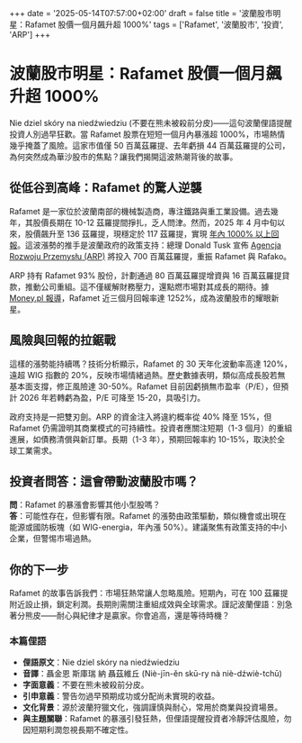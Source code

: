 +++
date = '2025-05-14T07:57:00+02:00'
draft = false
title = '波蘭股市明星：Rafamet 股價一個月飆升超 1000%'
tags = ['Rafamet', '波蘭股市', '投資', 'ARP']
+++

# 波蘭股市明星：Rafamet 股價一個月飆升超 1000%

Nie dziel skóry na niedźwiedziu (不要在熊未被殺前分皮)——這句波蘭俚語提醒投資人別過早狂歡。當 Rafamet 股票在短短一個月內暴漲超 1000%，市場熱情幾乎掩蓋了風險。這家市值僅 50 百萬茲羅提、去年虧損 44 百萬茲羅提的公司，為何突然成為華沙股市的焦點？讓我們揭開這波熱潮背後的故事。

## 從低谷到高峰：Rafamet 的驚人逆襲

Rafamet 是一家位於波蘭南部的機械製造商，專注鐵路與重工業設備。過去幾年，其股價長期在 10-12 茲羅提間掙扎，乏人問津。然而，2025 年 4 月中旬以來，股價飆升至 136 茲羅提，現穩定於 117 茲羅提，實現 [年內 1000% 以上回報](https://businessinsider.com.pl/gielda/wiadomosci/to-gwiazda-polskiej-gieldy-akcje-w-miesiac-poszybowaly-o-ponad-1000-proc/nkpz0er)。這波漲勢的推手是波蘭政府的政策支持：總理 Donald Tusk 宣佈 [Agencja Rozwoju Przemysłu (ARP)](https://www.parkiet.com/firmy/art42272481-co-bedzie-z-rafametem-mamy-odpowiedz-arp) 將投入 700 百萬茲羅提，重振 Rafamet 與 Rafako。

ARP 持有 Rafamet 93% 股份，計劃通過 80 百萬茲羅提增資與 16 百萬茲羅提貸款，推動公司重組。這不僅緩解財務壓力，還點燃市場對其成長的期待。據 [Money.pl 報導](https://www.money.pl/gielda/zysk-1000-proc-zysku-od-poczatku-roku-akcje-polskiej-spolki-wystrzelily-7156336201218560a.html)，Rafamet 近三個月回報率達 1252%，成為波蘭股市的耀眼新星。

## 風險與回報的拉鋸戰

這樣的漲勢能持續嗎？技術分析顯示，Rafamet 的 30 天年化波動率高達 120%，遠超 WIG 指數的 20%，反映市場情緒過熱。歷史數據表明，類似高成長股若無基本面支撐，修正風險達 30-50%。Rafamet 目前因虧損無市盈率（P/E），但預計 2026 年若轉虧為盈，P/E 可降至 15-20，具吸引力。

政府支持是一把雙刃劍。ARP 的資金注入將違約概率從 40% 降至 15%，但 Rafamet 仍需證明其商業模式的可持續性。投資者應關注短期（1-3 個月）的重組進展，如債務清償與新訂單。長期（1-3 年），預期回報率約 10-15%，取決於全球工業需求。

## 投資者問答：這會帶動波蘭股市嗎？

**問**：Rafamet 的暴漲會影響其他小型股嗎？  
**答**：可能性存在，但影響有限。Rafamet 的漲勢由政策驅動，類似機會或出現在能源或國防板塊（如 WIG-energia，年內漲 50%）。建議聚焦有政策支持的中小企業，但警惕市場過熱。

## 你的下一步

Rafamet 的故事告訴我們：市場狂熱常讓人忽略風險。短期內，可在 100 茲羅提附近設止損，鎖定利潤。長期則需關注重組成效與全球需求。謹記波蘭俚語：別急著分熊皮——耐心與紀律才是贏家。你會追高，還是等待時機？

### 本篇俚語

- **俚語原文**：Nie dziel skóry na niedźwiedziu  
- **音譯**：聶金恩 斯庫瑞 納 聶茲維丘 (Niè-jīn-ěn skū-ry nà niè-dźwiè-tchū)  
- **字面意義**：不要在熊未被殺前分皮。  
- **引申意義**：警告勿過早預期成功或分配尚未實現的收益。  
- **文化背景**：源於波蘭狩獵文化，強調謹慎與耐心，常用於商業與投資場景。  
- **與主題關聯**：Rafamet 的暴漲引發狂熱，但俚語提醒投資者冷靜評估風險，勿因短期利潤忽視長期不確定性。